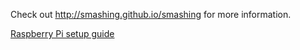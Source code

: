 Check out http://smashing.github.io/smashing for more information.

[Raspberry Pi setup guide](RPi_documentation/deployment.md)
